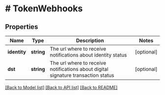 # # TokenWebhooks

## Properties

Name | Type | Description | Notes
------------ | ------------- | ------------- | -------------
**identity** | **string** | The url where to receive notifications about identity status | [optional] 
**dst** | **string** | The url where to receive notifications about digital signature transaction status | [optional] 

[[Back to Model list]](../../README.md#documentation-for-models) [[Back to API list]](../../README.md#documentation-for-api-endpoints) [[Back to README]](../../README.md)


